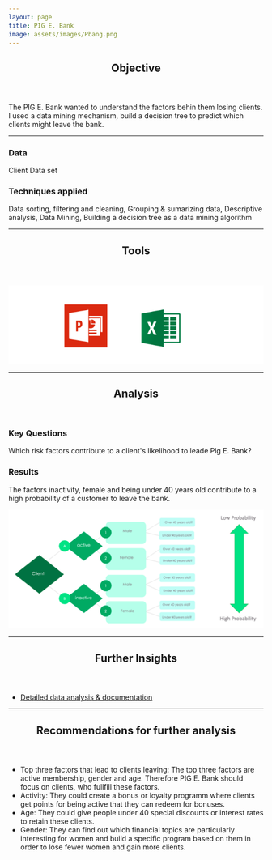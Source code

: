 ```yaml
---
layout: page
title: PIG E. Bank
image: assets/images/Pbang.png
---
```


<header class="major">
		<h2>Objective</h2>
	</header>
<p>The PIG E. Bank wanted to understand the factors behin them losing clients. I used a data mining mechanism, build a decision tree to predict which clients might leave the bank.
</p>

<hr class="major" />
<div class="features">
		<article>
			<span class="icon fa-database"></span>
			<div class="content">
				<h3>Data</h3>
				<p> Client Data set</p>
			</div>
		</article>
		<article>
			<span class="icon fa-book"></span>
			<div class="content">
				<h3>Techniques applied</h3>
				<p>Data sorting, filtering and cleaning, Grouping & sumarizing data, Descriptive analysis, Data Mining, Building a decision tree as a data mining algorithm</p>
			</div>
		</article>
	</div>

<hr class="major" />
<header class="major">
		<h2>Tools</h2>
	</header>
<span class="image fit"><img src="assets/images/Pige Tools.png" alt="" /></span>

<hr class="major" />
<!-- Section -->
<section>
<header class="major">
		<h2>Analysis</h2>
	</header>
<div class="features">
	<article>
			<div class="content">
				<h3>Key Questions</h3>
				<p>Which risk factors contribute to a client's likelihood to leade Pig E. Bank?</p>
				<h3>Results</h3>
				<p>The factors inactivity, female and being under 40 years old contribute to a high probability of a customer to leave the bank.</p>
				</div>
		</article>
		<article>
			<span class="image fit"><img src="assets/images/Pig Analyse.png" alt="" /></span>
		</article>
  		</div>
    
<hr class="major" />

<header class="major">
		<h2>Further Insights</h2>
	</header>

<div class="row">
	<div class="4u 12u$(medium)">
		<ul class="actions">
			<li><a href="https://www.dropbox.com/scl/fi/bj15girx3jrcefk5gbgdg/5.4-PigEBank-Client-Data-set.xlsx?rlkey=0oiq2pd3e2rb0faabg399q9tn&dl=0" class="button special icon fa-file-pdf-o">Detailed data analysis & documentation</a></li></ul>
			 </div>
  </div>
  
<hr class="major" />
<div class="content">
	<header class="major">
		<h2>Recommendations for further analysis</h2>
	</header>
<ul>
					<li>Top three factors that lead to clients leaving: The top three factors are active membership, gender and age. Therefore  PIG E. Bank should focus on clients, who fullfill these factors.

</li>
					<li>Activity: They could create a bonus or loyalty programm where clients get points for being active that they can redeem for bonuses. 
</li>
					<li>Age: They could give people under 40 special discounts or interest rates to retain these clients. </li>
     <li>Gender: They can find out which financial topics are particularly interesting for women and build a specific program based on them in order to lose fewer women and gain more clients.</li>
</ul> 
</div>
